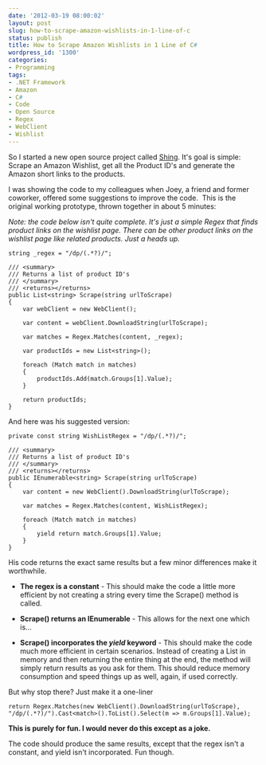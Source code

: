 ```yaml
---
date: '2012-03-19 08:00:02'
layout: post
slug: how-to-scrape-amazon-wishlists-in-1-line-of-c
status: publish
title: How to Scrape Amazon Wishlists in 1 Line of C#
wordpress_id: '1300'
categories:
- Programming
tags:
- .NET Framework
- Amazon
- C#
- Code
- Open Source
- Regex
- WebClient
- Wishlist
---
```


So I started a new open source project called [Shing](https://github.com/jbubriski/Shing). It's goal is simple: Scrape an Amazon Wishlist, get all the Product ID's and generate the Amazon short links to the products.

I was showing the code to my colleagues when Joey, a friend and former coworker, offered some suggestions to improve the code.  This is the original working prototype, thrown together in about 5 minutes:

_Note: the code below isn't quite complete.  It's just a simple Regex that finds product links on the wishlist page.  There can be other product links on the wishlist page like related products.  Just a heads up._


    
    
    string _regex = "/dp/(.*?)/";
    
    /// <summary>
    /// Returns a list of product ID's
    /// </summary>
    /// <returns></returns>
    public List<string> Scrape(string urlToScrape)
    {
        var webClient = new WebClient();
    
        var content = webClient.DownloadString(urlToScrape);
    
        var matches = Regex.Matches(content, _regex);
    
        var productIds = new List<string>();
    
        foreach (Match match in matches)
        {
            productIds.Add(match.Groups[1].Value);
        }
    
        return productIds;
    }
    



And here was his suggested version:


    
    
    private const string WishListRegex = "/dp/(.*?)/";
    
    /// <summary>
    /// Returns a list of product ID's
    /// </summary>
    /// <returns></returns>
    public IEnumerable<string> Scrape(string urlToScrape)
    {
        var content = new WebClient().DownloadString(urlToScrape);
    
        var matches = Regex.Matches(content, WishListRegex);
    
        foreach (Match match in matches)
        {
            yield return match.Groups[1].Value;
        }
    }
    



His code returns the exact same results but a few minor differences make it worthwhile.





  * **The regex is a constant** - This should make the code a little more efficient by not creating a string every time the Scrape() method is called.


  * **Scrape() returns an IEnumerable<string>** - This allows for the next one which is...


  * **Scrape() incorporates the _yield_ keyword** - This should make the code much more efficient in certain scenarios.  Instead of creating a List in memory and then returning the entire thing at the end, the method will simply return results as you ask for them.  This should reduce memory consumption and speed things up as well, again, if used correctly.



But why stop there?  Just make it a one-liner


    
    
    return Regex.Matches(new WebClient().DownloadString(urlToScrape), "/dp/(.*?)/").Cast<match>().ToList().Select(m => m.Groups[1].Value);
    



**This is purely for fun. I would never do this except as a joke.**

The code should produce the same results, except that the regex isn't a constant, and yield isn't incorporated.  Fun though.
